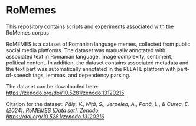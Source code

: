 # RoMemes
This repository contains scripts and experiments associated with the RoMemes corpus

RoMEMES is a dataset of Romanian language memes, collected from public social media platforms. The dataset was manually annotated with: associated text in Romanian language, image complexity, sentiment, political content. In addition, the dataset contains associated metadata and the text part was automatically annotated in the RELATE platform with part-of-speech tags, lemmas, and dependency parsing.

The dataset can be downloaded here: https://zenodo.org/doi/10.5281/zenodo.13120215

Citation for the dataset: 
*Păiș, V., Niță, S., Jerpelea, A., Pană, L., & Curea, E. (2024). RoMEMES [Data set]. Zenodo. https://doi.org/10.5281/zenodo.13120216*
